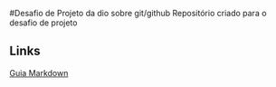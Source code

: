 #Desafio de Projeto da dio sobre git/github
Repositório criado para o desafio de projeto 

## Links 
[Guia Markdown](https://www.markdownguide.org/getting-started/)
